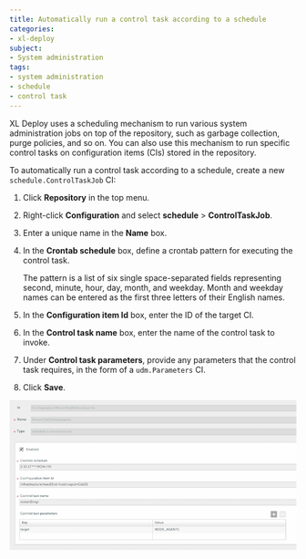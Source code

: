 ```yaml
---
title: Automatically run a control task according to a schedule
categories:
- xl-deploy
subject:
- System administration
tags:
- system administration
- schedule
- control task
---
```


XL Deploy uses a scheduling mechanism to run various system administration jobs on top of the repository, such as garbage collection, purge policies, and so on. You can also use this mechanism to run specific control tasks on configuration items (CIs) stored in the repository.

To automatically run a control task according to a schedule, create a new `schedule.ControlTaskJob` CI:

1. Click **Repository** in the top menu.
2. Right-click **Configuration** and select **schedule** > **ControlTaskJob**.
3. Enter a unique name in the **Name** box.
4. In the **Crontab schedule** box, define a crontab pattern for executing the control task.

    The pattern is a list of six single space-separated fields representing second, minute, hour, day, month, and weekday. Month and weekday names can be entered as the first three letters of their English names.

5. In the **Configuration item Id** box, enter the ID of the target CI.
6. In the **Control task name** box, enter the name of the control task to invoke.
7. Under **Control task parameters**, provide any parameters that the control task requires, in the form of a `udm.Parameters` CI.
8. Click **Save**.

![Control task job](images/system-admin-control-task-job.png)
